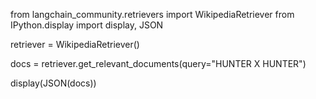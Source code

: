 from langchain_community.retrievers import WikipediaRetriever
from IPython.display import display, JSON

retriever = WikipediaRetriever()

docs = retriever.get_relevant_documents(query="HUNTER X HUNTER")

display(JSON(docs))
